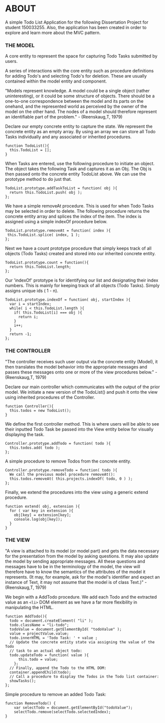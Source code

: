 # ABOUT

A simple Todo List Application for the following Dissertation Project for student 150033255.
Also, the application has been created in order to explore and learn more about the MVC pattern.


### THE MODEL

A core entity to represent the space for capturing Todo Tasks submitted by users.

A series of interactions with the core entity such as procedure definitions for adding 
Todo's and selecting Todo's for deletion. These are usually contained within the model 
entity and component.

"Models represent knowledge. A model could be a single object (rather uninteresting), or it
could be some structure of objects. There should be a one-to-one correspondence between the 
model and its parts on the onehand, and the represented world as perceived by the owner of 
the model on the other hand. The nodes of a model should therefore represent an identifiable
part of the problem."  - (Reenskaug,T, 1979)


Declare our empty concrete entity to capture the state. We represent the concrete
 entity as an empty array. By using an array we can store all Todo Tasks 
individually and any associated or inherited procedures.

```
function TodoList(){
  this.TodoList = []; 
}
```

When Tasks are entered, use the following procedure to initiate an object.
The object takes the following Task and captures it as an Obj. The Obj is then
passed onto the concrete entity TodoList above. We can use the prototype method
to do just that.
```
TodoList.prototype.addTaskToList = function( obj ){
  return this.TodoList.push( obj );
};
```
We have a simple removeAt procedure. This is used for when Todo Tasks may 
be selected in order to delete. The following procedure returns the 
concrete entity array and splices the index of the item. The index is assigned
using a simple indexOf procedure below.
 ```
TodoList.prototype.removeAt = function( index ){
  this.TodoList.splice( index, 1 );
};
```
Next we have a count prototype procedure that simply keeps track of 
all objects (Todo Tasks) created and stored into our inherited concrete entity.

```
TodoList.prototype.count = function(){
  return this.TodoList.length;
};
```

Our 'indexOf' prototype is for identifying our list and designating their 
index numbers. This is mainly for keeping track of all objects (Todo Tasks). 
Simply assigns unique ids ( 1 - n).

```
TodoList.prototype.indexOf = function( obj, startIndex ){
  var i = startIndex;
  while( i < this.TodoList.length ){
    if( this.TodoList[i] === obj ){
      return i;
    }
    i++;
  }
  return -1;
};
```

### THE CONTROLLER

"The controller receives such user output via the concrete entity (Model), 
it then translates the model behavior into the appropriate messages and passes 
these messages onto one or more of the view procedures below." - (Reenskaug,T, 1979)

Declare our main controller which communicates with the output of the prior 
model. We initiate a new version of the TodoList() and push it onto the view
using inherited procedures of the Controller.

```
function Controller(){
  this.todos = new TodoList();
}
```

We define the first controller method. This is where users will be able 
to see their inputted Todo Task be passed into the View entity below for 
visually displaying the task.

```
Controller.prototype.addTodo = function( todo ){
  this.todos.add( todo );
};
```

A simple procedure to remove Todos from the concrete entity.

```
Controller.prototype.removeTodo = function( todo ){
  We call the previous model procedure removeAt(): 
  this.todos.removeAt( this.projects.indexOf( todo, 0 ) );
};
```

Finally, we extend the procedures into the view using a generic extend procedure.

```
function extend( obj, extension ){
  for ( var key in extension ){
    obj[key] = extension[key];
    console.log(obj[key]);
  }
} 
```

### THE VIEW

"A view is attached to its model (or model part) and gets the data necessary for the presentation
from the model by asking questions. It may also update the model by sending appropriate
messages. All these questions and messages have to be in the terminology of the model, the
view will therefore have to know the semantics of the attributes of the model it represents. (It
may, for example, ask for the model's identifier and expect an instance of Text, it may not
assume that the model is of class Text.)" - (Reenskaug,T, 1979)

We begin with a AddTodo procedure. We add each Todo and the extracted value as an `<li>` DOM
element as we have a far more flexibility in manipulating the HTML. 

```
function AddTodo(){
  todo = document.createElement( "li" );
  todo.className = "li-todo";
  todoValue = document.getElementById( "todoValue" );
  value = projectValue.value;
  todo.innerHTML = 'Todo Task: ' + value ;
  // Update the concrete entity state via assigning the value of the Todo
  // task to an actual object todo:
  todo.updateTodo = function( value ){
      this.todo = value;
	};
  // Finally, append the Todo to the HTML DOM:
  container.appendChild(todo);
  // Call a procedure to display the Todos in the Todo list container:
  showTasks();
};
```

Simple procedure to remove an added Todo Task:

```
function RemoveTodo() {
	var selectTodo = document.getElementById("todoValue");
    selectTodo.remove(selectTodo.selectedIndex);
}
```